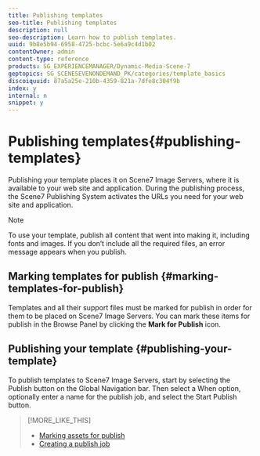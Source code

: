 ```yaml
---
title: Publishing templates
seo-title: Publishing templates
description: null
seo-description: Learn how to publish templates.
uuid: 9b8e5b94-6958-4725-bcbc-5e6a9c4d1b02
contentOwner: admin
content-type: reference
products: SG_EXPERIENCEMANAGER/Dynamic-Media-Scene-7
geptopics: SG_SCENESEVENONDEMAND_PK/categories/template_basics
discoiquuid: 87a5a25e-210b-4359-821a-7dfe8c304f9b
index: y
internal: n
snippet: y
---
```


# Publishing templates{#publishing-templates}

Publishing your template places it on Scene7 Image Servers, where it is available to your web site and application. During the publishing process, the Scene7 Publishing System activates the URLs you need for your web site and application.

>[!NOTE]
>
>To use your template, publish all content that went into making it, including fonts and images. If you don’t include all the required files, an error message appears when you publish.

## Marking templates for publish {#marking-templates-for-publish}

Templates and all their support files must be marked for publish in order for them to be placed on Scene7 Image Servers. You can mark these items for publish in the Browse Panel by clicking the **Mark for Publish** icon.

## Publishing your template {#publishing-your-template}

To publish templates to Scene7 Image Servers, start by selecting the Publish button on the Global Navigation bar. Then select a When option, optionally enter a name for the publish job, and select the Start Publish button.

>[!MORE_LIKE_THIS]
>
>* [Marking assets for publish](publishing-files.md#publish_after_uploading)
>* [Creating a publish job](publishing-files.md#creating_a_publish_job)
